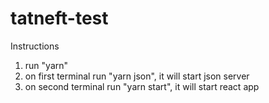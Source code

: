 # tatneft-test

Instructions 

1. run "yarn"
2. on first terminal run "yarn json", it will start json server
3. on second terminal run "yarn start", it will start react app


